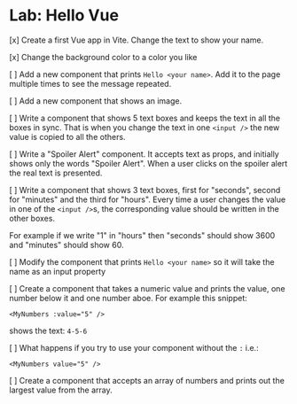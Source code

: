 # Lab: Hello Vue

[x] Create a first Vue app in Vite. Change the text to show your name.

[x] Change the background color to a color you like

[ ] Add a new component that prints `Hello <your name>`. 
	  Add it to the page multiple times to see the message repeated.

[ ] Add a new component that shows an image.


[ ] Write a component that shows 5 text boxes and keeps the text in all the boxes in sync. That is when you change the text in one `<input />` the new value is copied to all the others.


[ ] Write a "Spoiler Alert" component. It accepts text as props, and initially shows only the words "Spoiler Alert". When a user clicks on the spoiler alert the real text is presented.












[ ] Write a component that shows 3 text boxes, first for "seconds", second for "minutes" and the third for "hours". Every time a user changes the value in one of the `<input />`s, the corresponding value should be written in the other boxes.

For example if we write "1" in "hours" then "seconds" should show 3600 and "minutes" should show 60.

















[ ] Modify the component that prints `Hello <your name>` so it will take the name as an input property

[ ] Create a component that takes a numeric value and prints the value, one number below it and one number aboe. For example this snippet:

```
<MyNumbers :value="5" />
```

shows the text: `4-5-6`

[ ] What happens if you try to use your component without the `:` i.e.:

```
<MyNumbers value="5" />
```

[ ] Create a component that accepts an array of numbers and prints out the largest value from the array.


